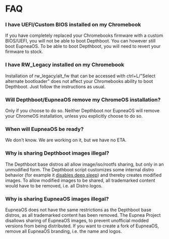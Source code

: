# FAQ

### I have UEFI/Custom BIOS installed on my Chromebook
If you have completely replaced your Chromebooks firmware with a custom BIOS/UEFI, you will not be able to boot
Depthboot. You can however still boot EupneaOS.
To be able to boot Depthboot, you will need to revert your firmware to stock.

### I have RW_Legacy installed on my Chromebook
Installation of rw_legacy/alt_fw that can be accessed with ctrl+L/"Select alternate bootloader" does not affect 
your Chromebooks ability to boot Depthboot. Just follow the instructions as usual.

### Will Depthboot/EupneaOS remove my ChromeOS installation?

Only if you choose to do so. Neither Depthboot nor EupneaOS will remove your ChromeOS installation, unless you
explicitly choose to do so.

### When will EupneaOS be ready?

We don't know. We are working on it, but we have no ETA.

### Why is sharing Depthboot images illegal?

The Depthboot base distros all allow image/iso/rootfs sharing, but only in an unmodified form. The Depthboot script
customizes some internal distro behavior (for example it [disables deep sleep](/chromebook-pages/bootlock.md)) and
thereby creates modified images.
To allow modified images to be shared, all trademarked content would have to be removed, i.e. all Distro logos.

### Why is sharing EupneaOS images illegal?

EupneaOS does not have the same restrictions as the Depthboot base distros, as all trademarked content has been removed.
The Eupnea Project disallows sharing of EupneaOS images, to prevent unofficial modded versions from being distributed.
If you want to create a fork of EupneaOS, remove all EupneaOS branding, i.e. the name and logos. 
